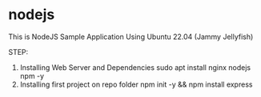 # nodejs
This is NodeJS Sample Application Using Ubuntu 22.04 (Jammy Jellyfish)

STEP:
1. Installing Web Server and Dependencies
    sudo apt install nginx nodejs npm -y
2. Installing first project on repo folder
    npm init -y && npm install express